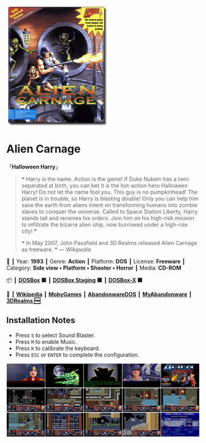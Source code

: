 ![](Thumbnail.png 'application-thumbnail')

# Alien Carnage

「**Halloween Harry**」

> ❝ Harry is the name. Action is the game! If Duke Nukem has a twin separated at birth, you can bet it is the hot-action hero Halloween Harry! Do not let the name fool you. This guy is no pumpkinhead! The planet is in trouble, so Harry is blasting double! Only you can help him save the earth from aliens intent on transforming humans into zombie slaves to conquer the universe. Called to Space Station Liberty, Harry stands tall and receives his orders. Join him on his high-risk mission to infiltrate the bizarre alien ship, now burrowed under a high-rise city! ❞
>
> ❝ In May 2007, John Passfield and 3D Realms released Alien Carnage as freeware. ❞ — *Wikipedia*
>

📌 ┃ Year: **1993** ┃ Genre: **Action** ┃ Platform: **DOS** ┃ License: **Freeware** ┃ Category: **Side view • Platform • Shooter • Horror** ┃ Media: **CD-ROM** 

📦 ┃ **[DOSBox](https://www.dosbox.com/) 🟩** ┃ **[DOSBox Staging](https://dosbox-staging.github.io/) 🟩** ┃ **[DOSBox-X](https://dosbox-x.com/) 🟩** 

📎 ┃ **[Wikipedia](https://en.wikipedia.org/wiki/Alien_Carnage)** ┃ **[MobyGames](https://www.mobygames.com/game/522/alien-carnage/)** ┃ **[AbandonwareDOS](https://www.abandonwaredos.com/abandonware-game.php?abandonware=Halloween+Harry&gid=2378)** ┃ **[MyAbandonware](https://www.myabandonware.com/game/alien-carnage-1pe)** ┃ **[3DRealms 🆓](https://3drealms.com/catalog/alien-carnage_48/)** 

## Installation Notes
- Press `S` to select Sound Blaster.
- Press `M` to enable Music.
- Press `K` to calibrate the keyboard.
- Press `ESC` or `ENTER` to complete the configuration.

![](Montage.png 'Alien Carnage')


